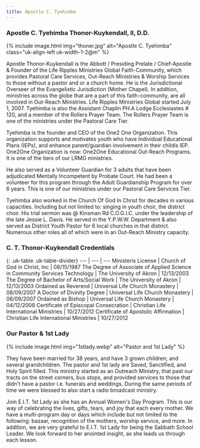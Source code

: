 ```yaml
---
title: Apostle C. Tyehimba
---
```


### Apostle C. Tyehimba Thonor-Kuykendall, II, D.D.

{% include image.html img="thoner.jpg" alt="Apostle C. Tyehimba" class="uk-align-left uk-width-1-2@m" %}

Apostle Thonor-Kuykendall is the Abbott / Presiding Prelate / Chief-Apostle & Founder of the Life Ripples Ministries Global  Faith-Community, which provides Pastoral Care Services, Out-Reach Ministries & Worship Services to those without a pastor and or a church home. He is the Jurisdictional Overseer of the Evangelistic Jurisdiction (Mother Chapel). In addition, ministries across the globe that are a part of this faith-community, are all involved in Out-Reach Ministries. Life Ripples Ministries Global started July 1, 2007. Tyehimba is also the Assistant Chaplin PH.A Lodge Ecclesiastes # 120, and a member of the Rollers Prayer Team. The Rollers Prayer Team is one of the ministries under the Pastoral Care Tier.

Tyehimba is the founder and CEO of the One2 One Organization.  This organization supports and motivates youth who have Individual Educational Plans (IEPs), and enhance parent/guardian involvement in their childís IEP. One2One Organization is now: One2One Educational Out-Reach Programs. It is one of the tiers of our LRMG ministries.

He also served as a Volunteer Guardian for 3 adults that have been adjudicated Mentally Incompetent by Probate Court.  He had been a volunteer for this program through the Adult Guardianship Program for over 6 years. This is one of our ministries under our Pastoral Care Services Tier.

Tyehimba also worked in the Church Of God In Christ for decades in various capacities. Including but not limited to: singing in youth choir, the district choir. His trial sermon was @ Kinsman Rd C.O.G.I.C. under the leadership of the late Jessie L. Davis. He served in the Y.P.W.W. Department & also served as District Youth Pastor for 6 local churches in that district. Numerous other roles all of which were in an Out-Reach Ministry capacity.


### C. T. Thonor-Kuykendall Credentials

{: .uk-table .uk-table-divider}
--- | --- | ---
Ministerís License | Church of God in Christ, Inc | 08/15/1987
The Degree of Associate of Applied Science in Community Services Technology | The University of Akron | 12/13/2003
The Degree of Bachelor of Arts/Social Work | The University of Akron | 12/13/2003
Ordained as Reverend | Universal Life Church Monastery | 08/09/2007
A Doctor of Divinity Degree | Universal Life Church Monastery | 08/09/2007
Ordained as Bishop | Universal Life Church Monastery | 04/12/2008
Certificate of Episcopal Consecration | Christian Life International Ministries | 10/27/2012
Certificate of Apostolic Affirmation | Christian Life International Ministries | 10/27/2012

### Our Pastor & 1st Lady

{% include image.html img="1stlady.webp" alt="Pastor and 1st Lady" %}

They have been married for 38 years, and have 3 grown children; and several grandchildren. The pastor and 1st lady are Saved, Sanctified, and Holy Spirit filled. This ministry started as an Outreach Ministry, that past our tracts on the street corners, bus stops, and provided services to those that didn't have a pastor i.e. funerals and weddings. During the same periods of time we were blessed to also start a radio broadcast ministry.

Join E.I.T. 1st Lady as she has an Annual Women's Day Program. This is our way of celebrating the lives, gifts, tears, and joy that each every mother. We have a multi-program day or days which include but not limited to the following: bazaar, recognition of the mothers, worship service, and more.
In addition, we are very grateful to E.I.T. 1st Lady for being the Sabbath School Leader. We look forward to her anointed insight, as she leads us through each lesson.
